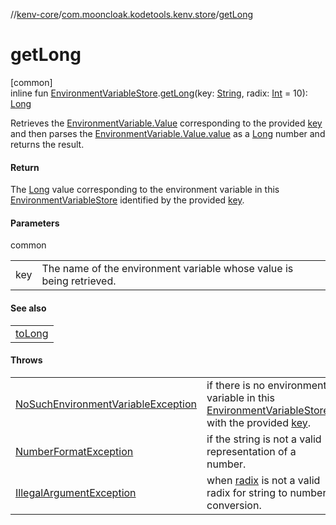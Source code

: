 //[kenv-core](../../index.md)/[com.mooncloak.kodetools.kenv.store](index.md)/[getLong](get-long.md)

# getLong

[common]\
inline fun [EnvironmentVariableStore](-environment-variable-store/index.md).[getLong](get-long.md)(key: [String](https://kotlinlang.org/api/latest/jvm/stdlib/kotlin/-string/index.html), radix: [Int](https://kotlinlang.org/api/latest/jvm/stdlib/kotlin/-int/index.html) = 10): [Long](https://kotlinlang.org/api/latest/jvm/stdlib/kotlin/-long/index.html)

Retrieves the [EnvironmentVariable.Value](../com.mooncloak.kodetools.kenv/-environment-variable/-value/index.md) corresponding to the provided [key](get-long.md) and then parses the [EnvironmentVariable.Value.value](https://kotlinlang.org/api/latest/jvm/stdlib/kotlin/-string/index.html) as a [Long](https://kotlinlang.org/api/latest/jvm/stdlib/kotlin/-long/index.html) number and returns the result.

#### Return

The [Long](https://kotlinlang.org/api/latest/jvm/stdlib/kotlin/-long/index.html) value corresponding to the environment variable in this [EnvironmentVariableStore](-environment-variable-store/index.md) identified by the provided [key](get-long.md).

#### Parameters

common

| | |
|---|---|
| key | The name of the environment variable whose value is being retrieved. |

#### See also

| |
|---|
| [toLong](https://kotlinlang.org/api/latest/jvm/stdlib/kotlin.text/index.html) |

#### Throws

| | |
|---|---|
| [NoSuchEnvironmentVariableException](../com.mooncloak.kodetools.kenv.exception/-no-such-environment-variable-exception/index.md) | if there is no environment variable in this [EnvironmentVariableStore](-environment-variable-store/index.md) with the provided [key](get-long.md). |
| [NumberFormatException](https://kotlinlang.org/api/latest/jvm/stdlib/kotlin/-number-format-exception/index.html) | if the string is not a valid representation of a number. |
| [IllegalArgumentException](https://kotlinlang.org/api/latest/jvm/stdlib/kotlin/-illegal-argument-exception/index.html) | when [radix](get-long.md) is not a valid radix for string to number conversion. |

